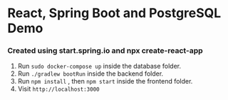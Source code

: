 # React, Spring Boot and PostgreSQL Demo #
### Created using start.spring.io and npx create-react-app

1.  Run ```sudo docker-compose up``` inside the database folder.
2.  Run ```./gradlew bootRun``` inside the backend folder.
3. Run ```npm install``` , then ```npm start``` inside the frontend folder.
4. Visit ```http://localhost:3000```
